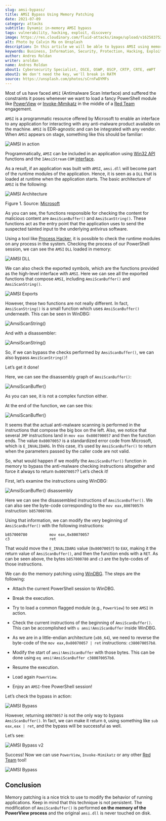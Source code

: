 ```yaml
---
slug: amsi-bypass/
title: AMSI Bypass Using Memory Patching
date: 2021-07-09
category: attacks
subtitle: Dynamic in-memory AMSI bypass
tags: vulnerability, hacking, exploit, discovery
image: https://res.cloudinary.com/fluid-attacks/image/upload/v1625837523/blog/amsi-bypass/cover-amsi-bypass_sa9bdi.webp
alt: Photo by Calvin Ma on Unsplash
description: In this article we will be able to bypass AMSI using memory patching.
keywords: Business, Information, Security, Protection, Hacking, Exploit, Ethical Hacking, Pentesting, Bypass
author: Andres Roldan
writer: aroldan
name: Andres Roldan
about1: Cybersecurity Specialist, OSCE, OSWP, OSCP, CRTP, CRTE, eWPT
about2: We don't need the key, we'll break in RATM
source: https://unsplash.com/photos/sCrnFwDYMFs
---
```


Most of us have faced `AMSI` (Antimalware Scan Interface)
and suffered the constraints it poses
whenever we want to load a fancy PowerShell module like
[PowerView](https://github.com/PowerShellMafia/PowerSploit/tree/master/Recon)
or
[Invoke-Mimikatz](https://github.com/PowerShellMafia/PowerSploit/tree/master/Exfiltration)
in the middle of a [Red Team](../../solutions/red-teaming) engagement.

`AMSI` is a programmatic resource offered by Microsoft
to enable an interface to any application
for interacting with any anti-malware product available on the machine.
`AMSI` is EDR-agnostic and can be integrated with any vendor.
When `AMSI` appears on stage,
something like this should be familiar:

<div class="imgblock">

![AMSI in action](https://res.cloudinary.com/fluid-attacks/image/upload/v1625837510/blog/amsi-bypass/amsi1_glc7wk.webp)

</div>

Programmatically, `AMSI` can be included in an application using
[Win32 API](https://docs.microsoft.com/en-us/windows/win32/amsi/antimalware-scan-interface-functions)
functions and the `IAmsiStream` `COM`
[interface](https://docs.microsoft.com/en-us/windows/win32/api/amsi/nn-amsi-iamsistream).

As a result,
if an application was built with `AMSI`,
`amsi.dll` will become part of the runtime modules of the application.
Hence, it is seen as a `DLL`
that is loaded at runtime when the application starts.
The basic architecture of `AMSI` is the following:

<div class="imgblock">

![AMSI Architecture](https://res.cloudinary.com/fluid-attacks/image/upload/v1625837511/blog/amsi-bypass/amsi7archi_hlwvqp.png)

<div class="title">

Figure 1. Source: [Microsoft](https://docs.microsoft.com/en-us/windows/win32/amsi/how-amsi-helps)

</div>

</div>

As you can see,
the functions responsible for checking the content
for malicious content
are `AmsiScanBuffer()` and `AmsiScanString()`.
These functions act as the entry point
that the application uses
to send the suspected tainted input
to the underlying antivirus software.

Using a tool like [Process Hacker](https://processhacker.sourceforge.io/),
it is possible to check the runtime modules
on any process in the system.
Checking the process of our PowerShell session,
we can see the `AMSI` `DLL` loaded in memory:

<div class="imgblock">

![AMSI DLL](https://res.cloudinary.com/fluid-attacks/image/upload/v1625837510/blog/amsi-bypass/amsidll1_mve67c.webp)

</div>

We can also check the exported symbols,
which are the functions provided as the high-level interface with `AMSI`.
Here we can see all the exported functions that compose `AMSI`,
including `AmsiScanBuffer()` and `AmsiScanString()`.

<div class="imgblock">

![AMSI Exports](https://res.cloudinary.com/fluid-attacks/image/upload/v1625837510/blog/amsi-bypass/amsiexports1_ogosn2.webp)

</div>

However, these two functions are not really different.
In fact, `AmsiScanString()` is a small function
which uses `AmsiScanBuffer()` underneath.
This can be seen in WinDBG:

<div class="imgblock">

![AmsiScanString()](https://res.cloudinary.com/fluid-attacks/image/upload/v1625837511/blog/amsi-bypass/amsistring0_tdxnw1.webp)

</div>

And with a disassembler:

<div class="imgblock">

![AmsiScanString()](https://res.cloudinary.com/fluid-attacks/image/upload/v1625837512/blog/amsi-bypass/amsistring1_gityf1.webp)

</div>

So, if we can bypass the checks performed by `AmsiScanBuffer()`,
we can also bypass `AmsiScanString()`\!

Let’s get it done\!

Here, we can see the disassembly graph of `AmsiScanBuffer()`:

<div class="imgblock">

![AmsiScanBuffer()](https://res.cloudinary.com/fluid-attacks/image/upload/v1625837532/blog/amsi-bypass/amsiscanbuffer1_bqcyo9.webp)

</div>

As you can see, it is not a complex function either.

At the end of the function,
we can see this:

<div class="imgblock">

![AmsiScanBuffer()](https://res.cloudinary.com/fluid-attacks/image/upload/v1625837510/blog/amsi-bypass/amsiscanbuffer2_oxibne.webp)

</div>

It seems that the actual anti-malware scanning
is performed in the instructions
that compose the big box on the left.
Also, we notice that several `JMP` instructions land in `mov eax 0x800700057`
and then the function ends.
The value `0x80070057` is a standardized error code from Microsoft,
which is `E_INVALIDARG`.
In this case, it’s used by `AmsiScanBuffer()`
to return when the parameters passed by the caller code are not valid.

So, what would happen if we modify the `AmsiScanBuffer()` function in memory
to bypass the anti-malware checking instructions altogether
and force it always to return `0x80070057`?
Let’s check it\!

First, let’s examine the instructions using WinDBG:

<div class="imgblock">

![AmsiScanBuffer() disassembly](https://res.cloudinary.com/fluid-attacks/image/upload/v1625837536/blog/amsi-bypass/amsiscanbuffer3_f0sb0r.webp)

</div>

Here we can see the disassembled instructions of `AmsiScanBuffer()`.
We can also see the byte-code
corresponding to the `mov eax,80070057h` instruction: `b857000780`.

Using that information, we can modify the very beginning of
`AmsiScanBuffer()` with the following instructions:

``` x86asm
b857000780          mov eax,0x80070057
c3                  ret
```

That would move the `E_INVALIDARG` value (`0x80070057`) to `EAX`,
making it the return value of `AmsiScanBuffer()`,
and then the function ends with a `RET`.
As can be seen above, the bytes `b857000780` and `c3` are the byte-codes of
those instructions.

We can do the memory patching using [WinDBG](../hevd-dos/).
The steps are the following:

- Attach the current PowerShell session to WinDBG.

- Break the execution.

- Try to load a common flagged module (e.g., `PowerView`) to see
  `AMSI` in action.

- Check the current instructions of the beginning of
  `AmsiScanBuffer()`. This can be accomplished with `u
  amsi!AmsiScanBuffer` inside WinDBG.

- As we are in a little-endian architecture (`x86_64`), we need to
  reverse the byte-code of the `mov eax,0x80070057 | ret`
  instructions: `c380070057b8`.

- Modify the start of `amsi!AmsiScanBuffer` with those bytes. This can
  be done using `eq amsi!AmsiScanBuffer c380070057b8`.

- Resume the execution.

- Load again `PowerView`.

- Enjoy an `AMSI`-free PowerShell session\!

Let’s check the bypass in action:

<div class="imgblock">

![AMSI Bypass](https://res.cloudinary.com/fluid-attacks/image/upload/v1625837525/blog/amsi-bypass/success1_e0ak8t.webp)

</div>

However,
returning `80070057` is not the only way to bypass `AmsiScanBuffer()`.
In fact, we can make it return `0`,
using something like `sub eax,eax | ret`,
and the bypass will be successful as well.

Let’s see:

<div class="imgblock">

![AMSI Bypass v2](https://res.cloudinary.com/fluid-attacks/image/upload/v1625854245/blog/amsi-bypass/success2_zrp8re.webp)

</div>

Success\! Now we can use `PowerView`, `Invoke-Mimikatz`
or any other [Red Team](../../solutions/red-teaming) tool\!

<div class="imgblock">

![AMSI Bypass](https://res.cloudinary.com/fluid-attacks/image/upload/v1625837515/blog/amsi-bypass/tools1_t2h47m.webp)

</div>

## Conclusion

Memory patching is a nice trick to use
to modify the behavior of running applications.
Keep in mind that this technique is not persistent.
The modification of `AmsiScanBuffer()`
is performed **on the memory of the PowerView process**
and the original `amsi.dll` is never touched on disk.
